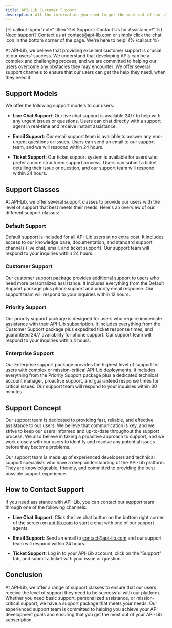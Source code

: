 ```yaml
---
title: API-Lib Customer Support
description: All the information you need to get the most out of our platform and the support options available to you. 
---
```


{% callout type="note" title="Get Support: Contact Us for Assistance!" %} Need support? Contact us at contact@api-lib.com or simply click the chat icon in the bottom corner of the page. We're here to help! {% /callout %}

At API-Lib, we believe that providing excellent customer support is crucial to our users' success. We understand that developing APIs can be a complex and challenging process, and we are committed to helping our users overcome any obstacles they may encounter. We offer several support channels to ensure that our users can get the help they need, when they need it.

## Support Models

We offer the following support models to our users:

- **Live Chat Support**: Our live chat support is available 24/7 to help with any urgent issues or questions. Users can chat directly with a support agent in real-time and receive instant assistance.

- **Email Support**: Our email support team is available to answer any non-urgent questions or issues. Users can send an email to our support team, and we will respond within 24 hours.

- **Ticket Support**: Our ticket support system is available for users who prefer a more structured support process. Users can submit a ticket detailing their issue or question, and our support team will respond within 24 hours.

## Support Classes

At API-Lib, we offer several support classes to provide our users with the level of support that best meets their needs. Here's an overview of our different support classes:

### Default Support

Default support is included for all API-Lib users at no extra cost. It includes access to our knowledge base, documentation, and standard support channels (live chat, email, and ticket support). Our support team will respond to your inquiries within 24 hours.

### Customer Support

Our customer support package provides additional support to users who need more personalized assistance. It includes everything from the Default Support package plus phone support and priority email response. Our support team will respond to your inquiries within 12 hours.

### Priority Support

Our priority support package is designed for users who require immediate assistance with their API-Lib subscription. It includes everything from the Customer Support package plus expedited ticket response times, and guaranteed 24/7 availability for phone support. Our support team will respond to your inquiries within 4 hours.

### Enterprise Support

Our Enterprise support package provides the highest level of support for users with complex or mission-critical API-Lib deployments. It includes everything from the Priority Support package plus a dedicated technical account manager, proactive support, and guaranteed response times for critical issues. Our support team will respond to your inquiries within 30 minutes.

## Support Concept

Our support team is dedicated to providing fast, reliable, and effective assistance to our users. We believe that communication is key, and we strive to keep our users informed and up-to-date throughout the support process. We also believe in taking a proactive approach to support, and we work closely with our users to identify and resolve any potential issues before they become problems.

Our support team is made up of experienced developers and technical support specialists who have a deep understanding of the API-Lib platform. They are knowledgeable, friendly, and committed to providing the best possible support experience.

## How to Contact Support

If you need assistance with API-Lib, you can contact our support team through one of the following channels:

- **Live Chat Support**: Click the live chat button on the bottom right corner of the screen on [api-lib.com](https://api-lib.com) to start a chat with one of our support agents.

- **Email Support**: Send an email to [contact@api-lib.com](mailto:contact@api-lib.com) and our support team will respond within 24 hours.

- **Ticket Support**: Log in to your API-Lib account, click on the "Support" tab, and submit a ticket with your issue or question.

## Conclusion

At API-Lib, we offer a range of support classes to ensure that our users receive the level of support they need to be successful with our platform. Whether you need basic support, personalized assistance, or mission-critical support, we have a support package that meets your needs. Our experienced support team is committed to helping you achieve your API development goals and ensuring that you get the most out of your API-Lib subscription.
